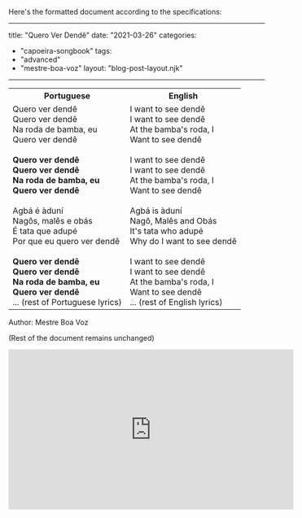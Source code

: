 Here's the formatted document according to the specifications:

---
title: "Quero Ver Dendê"
date: "2021-03-26"
categories: 
  - "capoeira-songbook"
tags: 
  - "advanced"
  - "mestre-boa-voz"
layout: "blog-post-layout.njk"
---

<table class="capoeira-table">
    <tr class="header-row">
        <th>Portuguese</th>
        <th>English</th>
    </tr>
    <tr>
        <td>Quero ver dendê<br>
Quero ver dendê<br>
Na roda de bamba, eu<br>
Quero ver dendê<br>
<br>
<strong>Quero ver dendê<br>
Quero ver dendê<br>
Na roda de bamba, eu<br>
Quero ver dendê</strong><br>
<br>
Agbá é àduní<br>
Nagôs, malês e obás<br>
É tata que adupé<br>
Por que eu quero ver dendê<br>
<br>
<strong>Quero ver dendê<br>
Quero ver dendê<br>
Na roda de bamba, eu<br>
Quero ver dendê</strong><br>
... (rest of Portuguese lyrics)</td>
        <td>I want to see dendê<br>
I want to see dendê<br>
At the bamba's roda, I<br>
Want to see dendê<br>
<br>
I want to see dendê<br>
I want to see dendê<br>
At the bamba's roda, I<br>
Want to see dendê<br>
<br>
Agbá is àduní<br>
Nagô, Malês and Obás<br>
It's tata who adupé<br>
Why do I want to see dendê<br>
<br>
I want to see dendê<br>
I want to see dendê<br>
At the bamba's roda, I<br>
Want to see dendê<br>
... (rest of English lyrics)</td>
    </tr>
</table>

<figcaption>
Author: Mestre Boa Voz
</figcaption>

(Rest of the document remains unchanged)

<iframe width="560" height="315" src="https://www.youtube.com/embed/mm-53rFpPWc" title="YouTube video player" frameborder="0" allow="accelerometer; autoplay; clipboard-write; encrypted-media; gyroscope; picture-in-picture" allowfullscreen></iframe>